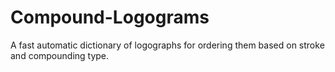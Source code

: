 # Compound-Logograms
A fast automatic dictionary of logographs for ordering them based on stroke and compounding type.
